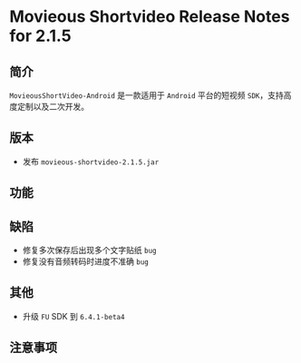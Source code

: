 # Movieous Shortvideo Release Notes for 2.1.5

## 简介

`MovieousShortVideo-Android` 是一款适用于 `Android` 平台的短视频 `SDK`，支持高度定制以及二次开发。

## 版本

* 发布 `movieous-shortvideo-2.1.5.jar`

## 功能

## 缺陷

* 修复多次保存后出现多个文字贴纸 `bug`
* 修复没有音频转码时进度不准确 `bug`

## 其他

* 升级 `FU` SDK 到 `6.4.1-beta4`

## 注意事项
